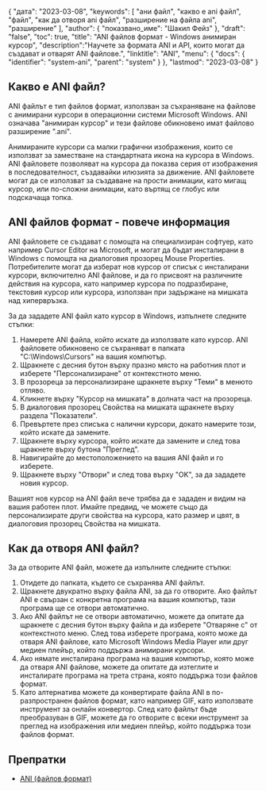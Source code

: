 {
"дата": "2023-03-08",
  "keywords": [
"ани файл",
"какво е ani файл",
"файл",
"как да отворя ani файл",
"разширение на файла ani",
"разширение"
],
  "author": {
"показвано_име": "Шакил Фейз"
},
"draft": "false",
"toc": true,
"title": "ANI файлов формат - Windows анимиран курсор",
  "description":"Научете за формата ANI и API, които могат да създават и отварят ANI файлове.",
  "linktitle": "ANI",
  "menu": {
    "docs": {
      "identifier": "system-ani",
      "parent": "system"
}
},
"lastmod": "2023-03-08"
}

## Какво е ANI файл?

ANI файлът е тип файлов формат, използван за съхраняване на файлове с анимирани курсори в операционни системи Microsoft Windows. ANI означава "анимиран курсор" и тези файлове обикновено имат файлово разширение ".ani".

Анимираните курсори са малки графични изображения, които се използват за заместване на стандартната икона на курсора в Windows. ANI файловете позволяват на курсора да показва серия от изображения в последователност, създавайки илюзията за движение. ANI файловете могат да се използват за създаване на прости анимации, като мигащ курсор, или по-сложни анимации, като въртящ се глобус или подскачаща топка.

## ANI файлов формат - повече информация

ANI файловете се създават с помощта на специализиран софтуер, като например Cursor Editor на Microsoft, и могат да бъдат инсталирани в Windows с помощта на диалоговия прозорец Mouse Properties. Потребителите могат да изберат нов курсор от списък с инсталирани курсори, включително ANI файлове, и да го присвоят на различните действия на курсора, като например курсора по подразбиране, текстовия курсор или курсора, използван при задържане на мишката над хипервръзка.

За да зададете ANI файл като курсор в Windows, изпълнете следните стъпки:

1. Намерете ANI файла, който искате да използвате като курсор. ANI файловете обикновено се съхраняват в папката "C:\Windows\Cursors" на вашия компютър.
2. Щракнете с десния бутон върху празно място на работния плот и изберете "Персонализиране" от контекстното меню.
3. В прозореца за персонализиране щракнете върху "Теми" в менюто отляво.
4. Кликнете върху "Курсор на мишката" в долната част на прозореца.
5. В диалоговия прозорец Свойства на мишката щракнете върху раздела "Показатели".
6. Превъртете през списъка с налични курсори, докато намерите този, който искате да замените.
7. Щракнете върху курсора, който искате да замените и след това щракнете върху бутона "Преглед".
8. Навигирайте до местоположението на вашия ANI файл и го изберете.
9. Щракнете върху "Отвори" и след това върху "OK", за да зададете новия курсор.

Вашият нов курсор на ANI файл вече трябва да е зададен и видим на вашия работен плот. Имайте предвид, че можете също да персонализирате други свойства на курсора, като размер и цвят, в диалоговия прозорец Свойства на мишката.

## Как да отворя ANI файл?

За да отворите ANI файл, можете да изпълните следните стъпки:

1. Отидете до папката, където се съхранява ANI файлът.
2. Щракнете двукратно върху файла ANI, за да го отворите. Ако файлът ANI е свързан с конкретна програма на вашия компютър, тази програма ще се отвори автоматично.
3. Ако ANI файлът не се отвори автоматично, можете да опитате да щракнете с десния бутон върху файла и да изберете "Отваряне с" от контекстното меню. След това изберете програма, която може да отваря ANI файлове, като Microsoft Windows Media Player или друг медиен плейър, който поддържа анимирани курсори.
4. Ако нямате инсталирана програма на вашия компютър, която може да отваря ANI файлове, можете да опитате да изтеглите и инсталирате програма на трета страна, която поддържа този файлов формат.
5. Като алтернатива можете да конвертирате файла ANI в по-разпространен файлов формат, като например GIF, като използвате инструмент за онлайн конвертор. След като файлът бъде преобразуван в GIF, можете да го отворите с всеки инструмент за преглед на изображения или медиен плейър, който поддържа този файлов формат.

## Препратки
* [ANI (файлов формат)](https://en.wikipedia.org/wiki/ANI_(файлов_формат))

